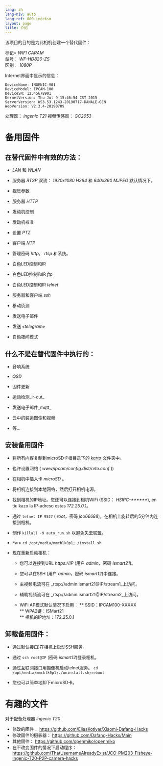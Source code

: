 ```yaml
---
lang: zh
lang-niv: auto
lang-ref: 000-indekso
layout: page
title: 介绍
---
```


该项目的目的是为此相机创建一个替代固件：

标记= _WIFI CARAM_  
型号： _WF-HD820-ZS_  
区别： _1080P_

Internet界面中显示的信息：
```
DeviceName: INGENIC-V01
DeviceModel: IPCAM-100
DeviceSN: 12345678901
KernelVersion: Thu Jul 9 15:46:54 CST 2015
ServerVersion: WS3.53.1243-20190717-DANALE-GEN
WebVersion: V2.3.4-20190709
```

处理器： _ingenic T21_
视频传感器： _GC2053_

# 备用固件

## 在替代固件中有效的方法：

* _LAN_  和  _WLAN_  


* 服务器  _RTSP_  双流：  _1920x1080 H264_  和  _640x360 MJPEG_  默认情况下。  


* 视觉参数


* 服务器  _HTTP_  


* 发动机控制


* 发动机校准


* 设置  _PTZ_  


* 客户端  _NTP_  


* 管理密码  _http_，  _rtsp_  和系统。  


* 白色LED控制和IR  


* 白色LED控制和IR   _ftp_ 


* 白色LED控制和IR   _telnet_ 


* 服务器和客户端  _ssh_  


* 移动侦测


* 发送电子邮件


* 发送  _«telegram»_  


* 自动夜间模式 



## 什么不是在替代固件中执行的：

* 音响系统


* _OSD_


* 固件更新


* 运动检测_ir-cut_


* 发送电子邮件_mqtt_


* 云中的装运图像和视频 


* 等...



## 安装备用固件

* 将所有内容复制到microSD卡根目录下的 [ _karto_ ](https://github.com/jmichault/ipcam-100/tree/master/karto) 文件夹中。


* 也许设置网络 ( _www/ipcam/config.dist/reto.conf_ ))


* 在相机中插入卡  _microSD_  。  


* 将相机连接到本地网络，然后打开相机电源。


* 找到相机的IP地址。您还可以连接到相机WiFi (SSID： _HSIPC-******_), en tiu kazo la IP-adreso estas _172.25.0.1_。


* 通过 `telnet IP 9527` ( _root_，密码 _jco66688_)，在相机上旋转后的5分钟内连接到相机。


* 制作 `killall -9 auto_run.sh` 以避免失去联盟。


* Faru `cd /opt/media/mmcblk0p1;./install.sh`


* 现在重新启动相机： 


    * 您可以连接到URL _https://IP_ (用户 _admin_，密码 _ismart21_)。


    * 您可以在SSH (用户 _admin_，密码 _ismart12_)中连接。


    * 主视频电流可在 _rtsp://admin:ismart21@IP/stream1_上访问。 


    * 辅助视频流可在 _rtsp://admin:ismart21@IP/stream2_上访问。 


    *   WiFi AP模式默认情况下启用： 
      **   SSID：IPCAM100-XXXXX  
      **   WPA2键：ISMart21  
      **  相机的IP地址：172.25.0.1  

## 卸载备用固件：

* 通过默认接口)在相机上启动SSH服务。


* 通过 `ssh root@IP` (密码 _ismart12_)登录相机。


* 通过互联网接口用摄像机启动telnet服务。 `cd /opt/media/mmcblk0p1;./uninstall.sh;reboot`



* 您也可以简单地卸下microSD卡。



# 有趣的文件

对于配备处理器  _ingenic T20_   
  *  修改的固件：  <https://github.com/EliasKotlyar/Xiaomi-Dafang-Hacks>  
  *  修改固件的摄影器：  <https://github.com/Dafang-Hacks/Main>  
  *  其他固件：   <https://github.com/openmiko/openmiko>  
  *  在不改变固件的情况下启动程序：  <https://github.com/ThatUsernameAlreadyExist/JCO-PM203-Fisheye-Ingenic-T20-P2P-camera-hacks>  

